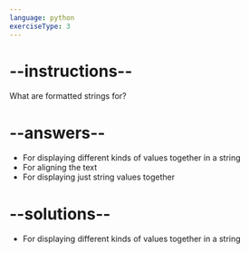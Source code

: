 ```yaml
---
language: python
exerciseType: 3
---
```


# --instructions--

What are formatted strings for?

# --answers--

- For displaying different kinds of values together in a string
- For aligning the text
- For displaying just string values together

# --solutions--

- For displaying different kinds of values together in a string
